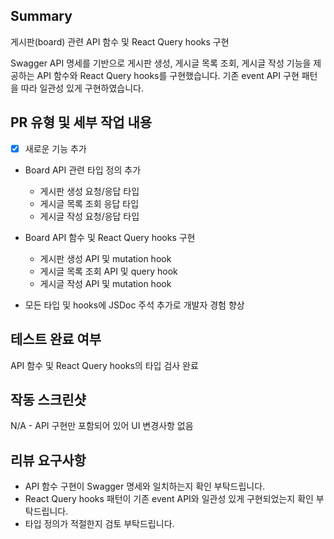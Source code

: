 ## Summary

게시판(board) 관련 API 함수 및 React Query hooks 구현

Swagger API 명세를 기반으로 게시판 생성, 게시글 목록 조회, 게시글 작성 기능을 제공하는 API 함수와 React Query hooks를 구현했습니다. 기존 event API 구현 패턴을 따라 일관성 있게 구현하였습니다.

## PR 유형 및 세부 작업 내용

- [x] 새로운 기능 추가

- Board API 관련 타입 정의 추가
  - 게시판 생성 요청/응답 타입
  - 게시글 목록 조회 응답 타입
  - 게시글 작성 요청/응답 타입

- Board API 함수 및 React Query hooks 구현
  - 게시판 생성 API 및 mutation hook
  - 게시글 목록 조회 API 및 query hook
  - 게시글 작성 API 및 mutation hook

- 모든 타입 및 hooks에 JSDoc 주석 추가로 개발자 경험 향상

## 테스트 완료 여부

API 함수 및 React Query hooks의 타입 검사 완료

## 작동 스크린샷

N/A - API 구현만 포함되어 있어 UI 변경사항 없음

## 리뷰 요구사항

- API 함수 구현이 Swagger 명세와 일치하는지 확인 부탁드립니다.
- React Query hooks 패턴이 기존 event API와 일관성 있게 구현되었는지 확인 부탁드립니다.
- 타입 정의가 적절한지 검토 부탁드립니다.
